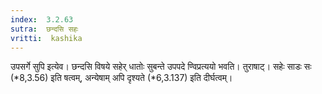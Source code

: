 ```yaml
---
index:  3.2.63
sutra:  छन्दसि सहः
vritti:  kashika 
---
```


उपसर्गे सुपि इत्येव। छन्दसि विषये सहेर् धातोः सुबन्ते उपपदे ण्विप्रत्ययो भवति। तुराषाट्। सहेः साडः सः (*8,3.56) इति षत्वम्, अन्येषाम् अपि दृश्यते (*6,3.137) इति दीर्घत्वम्।

